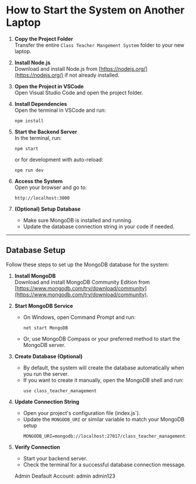 # How to Start the System on Another Laptop

1. **Copy the Project Folder**  
   Transfer the entire `Class Teacher Mangement System` folder to your new laptop.

2. **Install Node.js**  
   Download and install Node.js from [https://nodejs.org/](https://nodejs.org/) if not already installed.

3. **Open the Project in VSCode**  
   Open Visual Studio Code and open the project folder.

4. **Install Dependencies**  
   Open the terminal in VSCode and run:
   ```
   npm install
   ```

5. **Start the Backend Server**  
   In the terminal, run:
   ```
   npm start
   ```
   or for development with auto-reload:
   ```
   npm run dev
   ```

6. **Access the System**  
   Open your browser and go to:
   ```
   http://localhost:3000
   ```

7. **(Optional) Setup Database**  
   - Make sure MongoDB is installed and running.
   - Update the database connection string in your code if needed.

---

## Database Setup

Follow these steps to set up the MongoDB database for the system:

1. **Install MongoDB**  
   Download and install MongoDB Community Edition from [https://www.mongodb.com/try/download/community](https://www.mongodb.com/try/download/community).

2. **Start MongoDB Service**  
   - On Windows, open Command Prompt and run:
     ```
     net start MongoDB
     ```
   - Or, use MongoDB Compass or your preferred method to start the MongoDB server.

3. **Create Database (Optional)**  
   - By default, the system will create the database automatically when you run the server.
   - If you want to create it manually, open the MongoDB shell and run:
     ```
     use class_teacher_management
     ```

4. **Update Connection String**  
   - Open your project's configuration file (index.js`).
   - Update the `MONGODB_URI` or similar variable to match your MongoDB setup
     ```
     MONGODB_URI=mongodb://localhost:27017/class_teacher_management
     ```

5. **Verify Connection**  
   - Start your backend server.
   - Check the terminal for a successful database connection message.

   Admin Deafault Account:
   admin
   admin123
